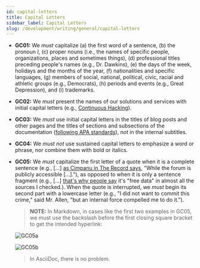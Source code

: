 ```yaml
---
id: capital-letters
title: Capital Letters
sidebar_label: Capital Letters
slug: /development/writing/general/capital-letters
---
```


* **GC01:** We *must* capitalize (a) the first word of a sentence,
  (b) the pronoun *I*, (c) proper nouns
  (i.e., the names of specific people, organizations,
  places and sometimes things),
  (d) professional titles preceding people's names
  (e.g., Dr. Dawkins),
  (e) the days of the week, holidays and the months of the year,
  (f) nationalities and specific languages,
  (g) members of social, national, political,
  civic, racial and athletic groups (e.g., Democrats),
  (h) periods and events (e.g., Great Depression),
  and (i) trademarks.

* **GC02:** We *must* present the names of our solutions and services
  with initial capital letters (e.g., [Continuous Hacking](https://fluidattacks.com/services/continuous-hacking/)).

* **GC03:** We *must* use initial capital letters
  in the titles of blog posts and other pages
  and the titles of sections and subsections of the documentation
  ([following APA standards](https://capitalizemytitle.com/style/APA/)),
  *not* in the internal subtitles.

* **GC04:** We *must not* use sustained capital letters
  to emphasize a word or phrase,
  nor combine them with bold or italics.

* **GC05:** We *must* capitalize the first letter of a quote
  when it is a complete sentence
  (e.g., [...\] [as Cimpanu in The Record says](https://fluidattacks.com/blog/facebook-data-leak/),
  "While the forum is publicly accessible [...]."),
  as opposed to when it is only a sentence fragment
  (e.g., [...\] [that's why people say](https://fluidattacks.com/blog/facebook-data-leak/)
  it's "free data" in almost all the sources I checked.).
  When the quote is interrupted,
  we *must* begin its second part with a lowercase letter
  (e.g., "I did not want to commit this crime," said Mr. Allen,
  "but an internal force compelled me to do it.").

  > **NOTE:**
  > In Markdown, in cases like the first two examples in GC05,
  > we must use the backslash before the first closing square bracket
  > to get the intended hyperlink:

  ![GC05a](https://res.cloudinary.com/fluid-attacks/image/upload/v1624293927/docs/development/writing/gca_zep3c2.webp)

  ![GC05b](https://res.cloudinary.com/fluid-attacks/image/upload/v1624293927/docs/development/writing/gcb_kreyml.webp)

  > In AsciiDoc, there is no problem.
